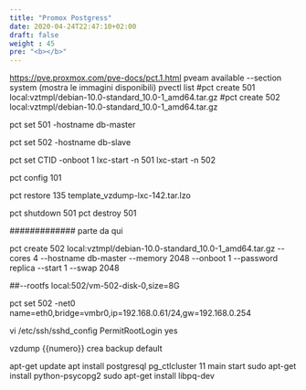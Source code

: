 ```yaml
---
title: "Promox Postgress"
date: 2020-04-24T22:47:10+02:00
draft: false
weight : 45
pre: "<b></b>"
--- 
```


https://pve.proxmox.com/pve-docs/pct.1.html
pveam available --section system   (mostra le immagini disponibili)
pvectl list
#pct create 501 local:vztmpl/debian-10.0-standard_10.0-1_amd64.tar.gz
#pct create 502 local:vztmpl/debian-10.0-standard_10.0-1_amd64.tar.gz

pct set 501 -hostname db-master

pct set 502 -hostname db-slave

pct set CTID -onboot 1
lxc-start -n 501
lxc-start -n 502


pct config 101

pct restore 135 template_vzdump-lxc-142.tar.lzo 



pct shutdown 501
pct destroy 501


#############   parte da qui

pct create 502 local:vztmpl/debian-10.0-standard_10.0-1_amd64.tar.gz --cores 4 --hostname db-master --memory 2048 --onboot 1 --password replica --start 1 --swap 2048  


##--rootfs local:502/vm-502-disk-0,size=8G

pct set 502 -net0 name=eth0,bridge=vmbr0,ip=192.168.0.61/24,gw=192.168.0.254

vi /etc/ssh/sshd_config
PermitRootLogin yes


vzdump {{numero}} crea backup default


apt-get update
apt install postgresql
pg_ctlcluster 11 main start
sudo apt-get install python-psycopg2
sudo apt-get install libpq-dev
